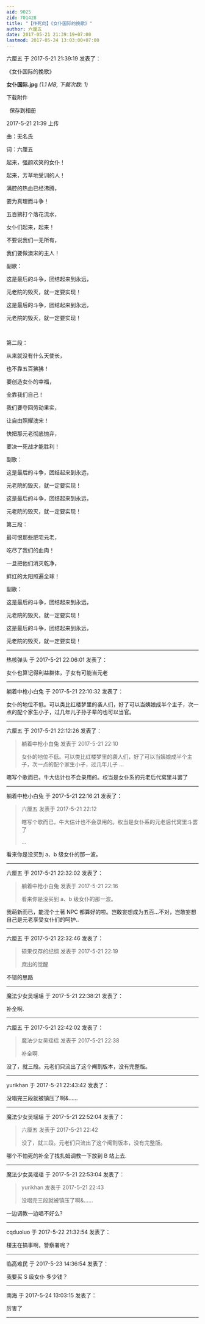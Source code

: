 ```yaml
---
aid: 9025
zid: 701428
title: "【作死向】《女仆国际的挽歌》"
author: 六厘五
date: 2017-05-21 21:39:19+07:00
lastmod: 2017-05-24 13:03:00+07:00
---
```


六厘五 于 2017-5-21 21:39:19 发表了：

《女仆国际的挽歌》

**女仆国际.jpg** _(1.1 MB, 下载次数: 1)_

下载附件

&nbsp;
保存到相册

2017-5-21 21:39 上传

曲：无名氏

词：六厘五

起来，强颜欢笑的女仆！

起来，芳草地受训的人！

满腔的热血已经沸腾，

要为真理而斗争！

五百狒打个落花流水，

女仆们起来，起来！

不要说我们一无所有，

我们要做澳宋的主人！

副歌：

这是最后的斗争，团结起来到永远，

元老院的毁灭，就一定要实现！

这是最后的斗争，团结起来到永远，

元老院的毁灭，就一定要实现！

&nbsp;&nbsp;

第二段：

从来就没有什么天使长，

也不靠五百狒狒！

要创造女仆的幸福，

全靠我们自己！

我们要夺回劳动果实，

让自由照耀澳宋！

快把那元老彻底抛弃，

要决一死战才能胜利！

副歌：

这是最后的斗争，团结起来到永远，

元老院的毁灭，就一定要实现！

这是最后的斗争，团结起来到永远，

元老院的毁灭，就一定要实现！

第三段：

最可恨那些肥宅元老，

吃尽了我们的血肉！

一旦把他们消灭乾净，

鲜红的太阳照遍全球！

副歌：

这是最后的斗争，团结起来到永远，

元老院的毁灭，就一定要实现！

这是最后的斗争，团结起来到永远，

元老院的毁灭，就一定要实现！

---

热核弹头 于 2017-5-21 22:06:01 发表了：

女仆也算记得利益群体，子女有可能当元老

---

躺着中枪小白兔 于 2017-5-21 22:10:32 发表了：

女仆的地位不低。可以类比红楼梦里的袭人们，好了可以当姨娘成半个主子，次一点的配个家生小子，过几年儿子孙子辈的也可以当官。

---

六厘五 于 2017-5-21 22:12:26 发表了：

> 躺着中枪小白兔 发表于 2017-5-21 22:10
>
> 女仆的地位不低。可以类比红楼梦里的袭人们，好了可以当姨娘成半个主子，次一点的配个家生小子，过几年儿子 ...

瞎写个歌而已，牛大估计也不会录用的。权当是女仆系的元老后代窝里斗罢了

---

躺着中枪小白兔 于 2017-5-21 22:16:21 发表了：

> 六厘五 发表于 2017-5-21 22:12
>
> 瞎写个歌而已，牛大估计也不会录用的。权当是女仆系的元老后代窝里斗罢了
>
> ...

看来你是没买到 a、b 级女仆的那一波。

---

六厘五 于 2017-5-21 22:32:02 发表了：

> 躺着中枪小白兔 发表于 2017-5-21 22:16
>
> 看来你是没买到 a、b 级女仆的那一波。

我萌新而已，能混个土著 NPC 都算好的啦。岂敢妄想成为五百...不对，岂敢妄想自己是元老享受女仆们的呵护..

---

六厘五 于 2017-5-21 22:32:46 发表了：

> 硕果仅存的纪纲 发表于 2017-5-21 22:19
>
> 庶出的觉醒

不错的思路

---

魔法少女吴瑶瑶 于 2017-5-21 22:38:21 发表了：

补全啊.

---

六厘五 于 2017-5-21 22:42:02 发表了：

> 魔法少女吴瑶瑶 发表于 2017-5-21 22:38
>
> 补全啊.

没了，就三段。元老们只流出了这个阉割版本，没有完整版。

---

yurikhan 于 2017-5-21 22:43:42 发表了：

没唱完三段就被镇压了啊&amp;……

---

魔法少女吴瑶瑶 于 2017-5-21 22:52:04 发表了：

> 六厘五 发表于 2017-5-21 22:42
>
> 没了，就三段。元老们只流出了这个阉割版本，没有完整版。

哪个不怕死的补全了找扎姆调教一下放到 B 站上去.

---

魔法少女吴瑶瑶 于 2017-5-21 22:53:04 发表了：

> yurikhan 发表于 2017-5-21 22:43
>
> 没唱完三段就被镇压了啊&amp;……

一边调教一边唱不好么?

---

cqduoluo 于 2017-5-22 21:32:54 发表了：

楼主在搞事啊，警察署呢？

---

临高难民 于 2017-5-23 14:36:54 发表了：

我要买 S 级女仆 多少钱？

---

南海 于 2017-5-24 13:03:15 发表了：

厉害了

---
